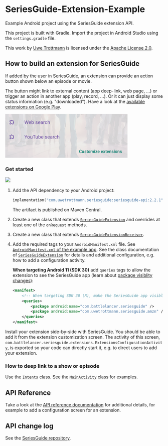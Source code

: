 # SeriesGuide-Extension-Example

Example Android project using the SeriesGuide extension API.

This project is built with Gradle. Import the project in Android Studio using the `settings.gradle` file.

This work by [Uwe Trottmann](https://uwetrottmann.com) is licensed under the [Apache License 2.0](LICENSE.txt).

## How to build an extension for SeriesGuide

If added by the user in SeriesGuide, an extension can provide an action button shown below an episode or movie.

The button might link to external content (app deep-link, web page, ...) or trigger an action in another app (play, record, ...). Or it can just display some status information (e.g. "downloaded"). Have a look at the [available extensions on Google Play](https://play.google.com/store/search?q=SeriesGuide%20Extension&c=apps).

<img src="extensions-780x280.png" width="390" height="140" alt="Extensions examples" />

### Get started

<a href="https://central.sonatype.com/search?q=seriesguide-api"><img src="https://img.shields.io/maven-central/v/com.uwetrottmann.seriesguide/seriesguide-api.svg?style=flat-square"></a>

1. Add the API dependency to your Android project:
    
    ```kts
    implementation("com.uwetrottmann.seriesguide:seriesguide-api:2.2.1")
    ```

    The artifact is published on Maven Central.

2. Create a new class that extends [`SeriesGuideExtension`](https://seriesgui.de/api/reference/com/battlelancer/seriesguide/api/SeriesGuideExtension.html) and overrides at least one of the `onRequest` methods.

3. Create a new class that extends [`SeriesGuideExtensionReceiver`](https://seriesgui.de/api/reference/com/battlelancer/seriesguide/api/SeriesGuideExtensionReceiver.html).

4. Add the required tags to your `AndroidManifest.xml` file. See [`AndroidManifest.xml` of the example app](https://github.com/UweTrottmann/SeriesGuide-Extension-Example/blob/main/app/src/main/AndroidManifest.xml).
   See the class documentation of [`SeriesGuideExtension`](https://seriesgui.de/api/reference/com/battlelancer/seriesguide/api/SeriesGuideExtension.html)
   for details and additional configuration, e.g. how to add a configuration activity.

    **When targeting Android 11 (SDK 30)** add `queries` tags to allow the extension to see the SeriesGuide app (learn about [package visiblity changes](https://developer.android.com/preview/privacy/package-visibility)):

    ```xml
    <manifest>
        <!-- When targeting SDK 30 (R), make the SeriesGuide app visible to this extension. -->
        <queries>
            <package android:name="com.battlelancer.seriesguide" />
            <package android:name="com.uwetrottmann.seriesguide.amzn" />
        </queries>
    </manifest>
    ```

Install your extension side-by-side with SeriesGuide. You should be able to add it from the extension customization screen.
The activity of this screen, `com.battlelancer.seriesguide.extensions.ExtensionsConfigurationActivity`,
is exported so your code can directly start it, e.g. to direct users to add your extension.

### How to deep link to a show or episode

Use the [`Intents`](https://github.com/UweTrottmann/SeriesGuide/blob/dev/api/src/main/java/com/battlelancer/seriesguide/api/Intents.java) class.
See the [`MainActivity`](app/src/main/java/com/uwetrottmann/seriesguide/extensionexample/app/MainActivity.kt) class for examples.

## API Reference

Take a look at the [API reference documentation](https://seriesgui.de/api/reference) for additional details, for example to add a configuration screen for an extension.

## API change log

See the [SeriesGuide repository](https://github.com/UweTrottmann/SeriesGuide/blob/dev/api/CHANGELOG.md).

